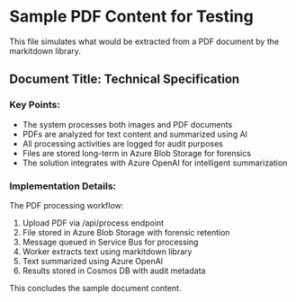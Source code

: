 # Sample PDF Content for Testing

This file simulates what would be extracted from a PDF document by the markitdown library.

## Document Title: Technical Specification

### Key Points:
- The system processes both images and PDF documents
- PDFs are analyzed for text content and summarized using AI
- All processing activities are logged for audit purposes
- Files are stored long-term in Azure Blob Storage for forensics
- The solution integrates with Azure OpenAI for intelligent summarization

### Implementation Details:
The PDF processing workflow:
1. Upload PDF via /api/process endpoint  
2. File stored in Azure Blob Storage with forensic retention
3. Message queued in Service Bus for processing
4. Worker extracts text using markitdown library
5. Text summarized using Azure OpenAI
6. Results stored in Cosmos DB with audit metadata

This concludes the sample document content.